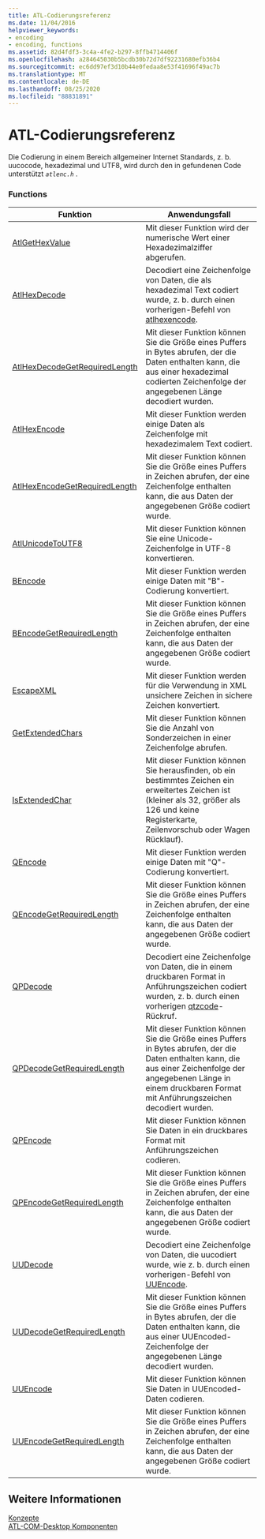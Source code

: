 ```yaml
---
title: ATL-Codierungsreferenz
ms.date: 11/04/2016
helpviewer_keywords:
- encoding
- encoding, functions
ms.assetid: 82d4fdf3-3c4a-4fe2-b297-8ffb4714406f
ms.openlocfilehash: a284645030b5bcdb30b72d7df92231680efb36b4
ms.sourcegitcommit: ec6dd97ef3d10b44e0fedaa8e53f41696f49ac7b
ms.translationtype: MT
ms.contentlocale: de-DE
ms.lasthandoff: 08/25/2020
ms.locfileid: "88831891"
---
```

# <a name="atl-encoding-reference"></a>ATL-Codierungsreferenz

Die Codierung in einem Bereich allgemeiner Internet Standards, z. b. uucocode, hexadezimal und UTF8, wird durch den in gefundenen Code unterstützt *`atlenc.h`* .

### <a name="functions"></a>Functions

| Funktion | Anwendungsfall |
|--|--|
| [AtlGetHexValue](reference/atl-text-encoding-functions.md#atlgethexvalue) | Mit dieser Funktion wird der numerische Wert einer Hexadezimalziffer abgerufen. |
| [AtlHexDecode](reference/atl-text-encoding-functions.md#atlhexdecode) | Decodiert eine Zeichenfolge von Daten, die als hexadezimal Text codiert wurde, z. b. durch einen vorherigen-Befehl von [atlhexencode](reference/atl-text-encoding-functions.md#atlhexencode). |
| [AtlHexDecodeGetRequiredLength](reference/atl-text-encoding-functions.md#atlhexdecodegetrequiredlength) | Mit dieser Funktion können Sie die Größe eines Puffers in Bytes abrufen, der die Daten enthalten kann, die aus einer hexadezimal codierten Zeichenfolge der angegebenen Länge decodiert wurden. |
| [AtlHexEncode](reference/atl-text-encoding-functions.md#atlhexencode) | Mit dieser Funktion werden einige Daten als Zeichenfolge mit hexadezimalem Text codiert. |
| [AtlHexEncodeGetRequiredLength](reference/atl-text-encoding-functions.md#atlhexencodegetrequiredlength) | Mit dieser Funktion können Sie die Größe eines Puffers in Zeichen abrufen, der eine Zeichenfolge enthalten kann, die aus Daten der angegebenen Größe codiert wurde. |
| [AtlUnicodeToUTF8](reference/atl-text-encoding-functions.md#atlunicodetoutf8) | Mit dieser Funktion können Sie eine Unicode-Zeichenfolge in UTF-8 konvertieren. |
| [BEncode](reference/atl-text-encoding-functions.md#bencode) | Mit dieser Funktion werden einige Daten mit "B"-Codierung konvertiert. |
| [BEncodeGetRequiredLength](reference/atl-text-encoding-functions.md#bencodegetrequiredlength) | Mit dieser Funktion können Sie die Größe eines Puffers in Zeichen abrufen, der eine Zeichenfolge enthalten kann, die aus Daten der angegebenen Größe codiert wurde. |
| [EscapeXML](reference/atl-text-encoding-functions.md#escapexml) | Mit dieser Funktion werden für die Verwendung in XML unsichere Zeichen in sichere Zeichen konvertiert. |
| [GetExtendedChars](reference/atl-text-encoding-functions.md#getextendedchars) | Mit dieser Funktion können Sie die Anzahl von Sonderzeichen in einer Zeichenfolge abrufen. |
| [IsExtendedChar](reference/atl-text-encoding-functions.md#isextendedchar) | Mit dieser Funktion können Sie herausfinden, ob ein bestimmtes Zeichen ein erweitertes Zeichen ist (kleiner als 32, größer als 126 und keine Registerkarte, Zeilenvorschub oder Wagen Rücklauf). |
| [QEncode](reference/atl-text-encoding-functions.md#qencode) | Mit dieser Funktion werden einige Daten mit "Q"-Codierung konvertiert. |
| [QEncodeGetRequiredLength](reference/atl-text-encoding-functions.md#qencodegetrequiredlength) | Mit dieser Funktion können Sie die Größe eines Puffers in Zeichen abrufen, der eine Zeichenfolge enthalten kann, die aus Daten der angegebenen Größe codiert wurde. |
| [QPDecode](reference/atl-text-encoding-functions.md#qpdecode) | Decodiert eine Zeichenfolge von Daten, die in einem druckbaren Format in Anführungszeichen codiert wurden, z. b. durch einen vorherigen [qtzcode](reference/atl-text-encoding-functions.md#qpencode)-Rückruf. |
| [QPDecodeGetRequiredLength](reference/atl-text-encoding-functions.md#qpdecodegetrequiredlength) | Mit dieser Funktion können Sie die Größe eines Puffers in Bytes abrufen, der die Daten enthalten kann, die aus einer Zeichenfolge der angegebenen Länge in einem druckbaren Format mit Anführungszeichen decodiert wurden. |
| [QPEncode](reference/atl-text-encoding-functions.md#qpencode) | Mit dieser Funktion können Sie Daten in ein druckbares Format mit Anführungszeichen codieren. |
| [QPEncodeGetRequiredLength](reference/atl-text-encoding-functions.md#qpencodegetrequiredlength) | Mit dieser Funktion können Sie die Größe eines Puffers in Zeichen abrufen, der eine Zeichenfolge enthalten kann, die aus Daten der angegebenen Größe codiert wurde. |
| [UUDecode](reference/atl-text-encoding-functions.md#uudecode) | Decodiert eine Zeichenfolge von Daten, die uucodiert wurde, wie z. b. durch einen vorherigen-Befehl von [UUEncode](reference/atl-text-encoding-functions.md#uuencode). |
| [UUDecodeGetRequiredLength](reference/atl-text-encoding-functions.md#uudecodegetrequiredlength) | Mit dieser Funktion können Sie die Größe eines Puffers in Bytes abrufen, der die Daten enthalten kann, die aus einer UUEncoded-Zeichenfolge der angegebenen Länge decodiert wurden. |
| [UUEncode](reference/atl-text-encoding-functions.md#uuencode) | Mit dieser Funktion können Sie Daten in UUEncoded-Daten codieren. |
| [UUEncodeGetRequiredLength](reference/atl-text-encoding-functions.md#uuencodegetrequiredlength) | Mit dieser Funktion können Sie die Größe eines Puffers in Zeichen abrufen, der eine Zeichenfolge enthalten kann, die aus Daten der angegebenen Größe codiert wurde. |

## <a name="see-also"></a>Weitere Informationen

[Konzepte](../atl/active-template-library-atl-concepts.md)<br/>
[ATL-COM-Desktop Komponenten](../atl/atl-com-desktop-components.md)
